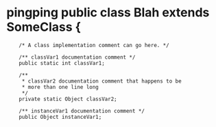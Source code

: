 # pingping public class Blah extends SomeClass {
        /* A class implementation comment can go here. */

        /** classVar1 documentation comment */
        public static int classVar1;

        /**
         * classVar2 documentation comment that happens to be
         * more than one line long
         */
        private static Object classVar2;

        /** instanceVar1 documentation comment */
        public Object instanceVar1;
